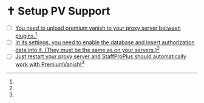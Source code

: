 # ✝ Setup PV Support

* [ ] [You need to upload premium vanish to your proxy server between plugins.](#user-content-fn-1)[^1]
* [ ] [In its settings, you need to enable the database and insert authorization data into it. (They must be the same as on your servers.)](#user-content-fn-2)[^2]
* [ ] [Just restart your proxy server and StaffProPlus should automatically work with PremiumVanish!](#user-content-fn-3)[^3]

[^1]: 

[^2]: 

[^3]: 
